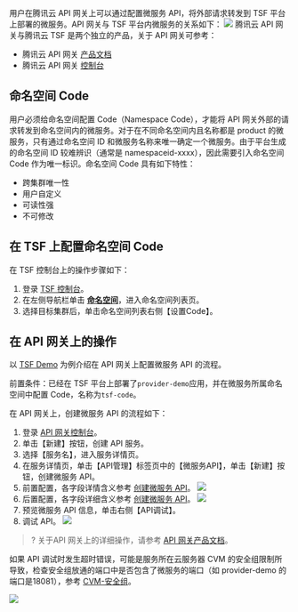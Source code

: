 用户在腾讯云 API 网关上可以通过配置微服务 API，将外部请求转发到 TSF 平台上部署的微服务。API 网关与 TSF 平台内微服务的关系如下：
![](https://main.qcloudimg.com/raw/efc43843783e9bd53afde3497abe14b1.png)
腾讯云 API 网关与腾讯云 TSF 是两个独立的产品，关于 API 网关可参考：

- 腾讯云 API 网关 [产品文档](https://cloud.tencent.com/document/product/628)
- 腾讯云 API 网关 [控制台](https://console.cloud.tencent.com/apigateway)



## 命名空间 Code

用户必须给命名空间配置 Code（Namespace Code），才能将 API 网关外部的请求转发到命名空间内的微服务。对于在不同命名空间内且名称都是 product 的微服务，只有通过命名空间 ID 和微服务名称来唯一确定一个微服务。由于平台生成的命名空间 ID 较难辨识（通常是 namespaceid-xxxx），因此需要引入命名空间 Code 作为唯一标识。命名空间 Code 具有如下特性：

- 跨集群唯一性
- 用户自定义
- 可读性强
- 不可修改



## 在 TSF 上配置命名空间 Code

在 TSF 控制台上的操作步骤如下：

1. 登录 [TSF 控制台](https://console.cloud.tencent.com/tsf)。
2. 在左侧导航栏单击 [**命名空间**](https://console.cloud.tencent.com/tsf/namespace)，进入命名空间列表页。
3. 选择目标集群后，单击命名空间列表右侧【设置Code】。


## 在 API 网关上的操作

以 [TSF Demo](https://cloud.tencent.com/document/product/649/20231) 为例介绍在 API 网关上配置微服务 API 的流程。

前置条件：已经在 TSF 平台上部署了`provider-demo`应用，并在微服务所属命名空间中配置 Code，名称为`tsf-code`。

在 API 网关上，创建微服务 API 的流程如下：
1. 登录 [API 网关控制台](https://console.cloud.tencent.com/apigateway/index)。
2. 单击【新建】按钮，创建 API 服务。
3. 选择【服务名】，进入服务详情页。
4. 在服务详情页，单击【API管理】标签页中的【微服务API】，单击【新建】按钮，创建微服务 API。
5. 前置配置，各字段详情含义参考 [创建微服务 API](https://cloud.tencent.com/document/product/628/17561)。
![](https://main.qcloudimg.com/raw/502249689f131ebc8c23aa001d0c626d.png)
6. 后置配置，各字段详细含义参考 [创建微服务 API](https://cloud.tencent.com/document/product/628/17561)。
![](https://main.qcloudimg.com/raw/edf10a3eb00cc9742d07327f3881099d.png)
7. 预览微服务 API 信息，单击右侧【API调试】。
8. 调试 API。
![](https://main.qcloudimg.com/raw/e5729bb36b9d1a592cc4c67c4dfd9118.png)

>? 关于API 网关上的详细操作，请参考 [API 网关产品文档](https://cloud.tencent.com/document/product/628)。



如果 API 调试时发生超时错误，可能是服务所在云服务器 CVM 的安全组限制所导致，检查安全组放通的端口中是否包含了微服务的端口（如 provider-demo 的端口是18081），参考 [CVM-安全组](https://cloud.tencent.com/document/product/213/12453)。

![](https://main.qcloudimg.com/raw/532e8bd715689a93b7ec90f24c9fc402.png)